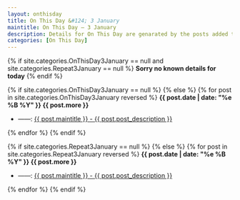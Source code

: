 ```yaml
---
layout: onthisday
title: On This Day &#124; 3 January
maintitle: On This Day — 3 January
description: Details for On This Day are genarated by the posts added to the website so the content is subject to changes/updates over time.
categories: [On This Day]
---
```


{% if site.categories.OnThisDay3January == null and site.categories.Repeat3January == null %}
<strong>Sorry no known details for today</strong>
{% endif %}

{% if site.categories.OnThisDay3January == null %}
{% else %}
{% for post in site.categories.OnThisDay3January reversed %}
<strong>{{ post.date | date: "%e %B %Y" }} {{ post.more }}</strong>
<ul>
<li> ——: <a href="{{ post.url }}">{{ post.maintitle }} - {{ post.post_description }}</a></li>
</ul>
{% endfor %}
{% endif %}

{% if site.categories.Repeat3January == null %}
{% else %}
{% for post in site.categories.Repeat3January reversed %}
<strong>{{ post.date | date: "%e %B %Y" }} {{ post.more }}</strong>
<ul>
<li> ——: <a href="{{ post.url }}">{{ post.maintitle }} - {{ post.post_description }}</a></li>
</ul>
{% endfor %}
{% endif %}
